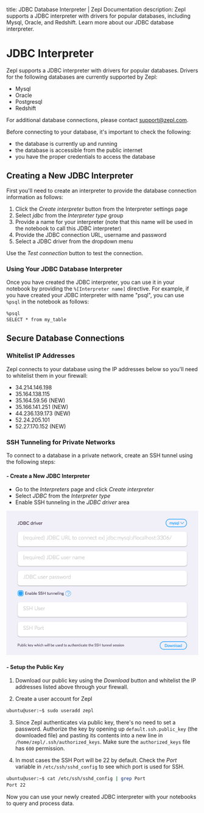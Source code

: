title: JDBC Database Interpreter | Zepl Documentation
description: Zepl supports a JDBC interpreter with drivers for popular databases, including Mysql, Oracle, and Redshift. Learn more about our JDBC database interpreter. 

# JDBC Interpreter

Zepl supports a JDBC interpreter with drivers for popular databases. Drivers for the following databases are currently supported by Zepl:

  - Mysql
  - Oracle
  - Postgresql
  - Redshift

For additional database connections, please contact [support@zepl.com](mailto:support@zepl.com).

Before connecting to your database, it's important to check the following:

  - the database is currently up and running
  - the database is accessible from the public internet
  - you have the proper credentials to access the database

## Creating a New JDBC Interpreter

First you'll need to create an interpreter to provide the database connection information as follows:

1. Click the *Create interpreter* button from the Interpreter settings page
2. Select *jdbc* from the *Interpreter type* group
3. Provide a name for your interpreter (note that this name will be used in the notebook to call this JDBC interpreter)
4. Provide the JDBC connection URL, username and password
5. Select a JDBC driver from the dropdown menu

Use the *Test connection* button to test the connection.

### Using Your JDBC Database Interpreter

Once you have created the JDBC interpreter, you can use it in your notebook by providing the `%[Interpreter name]` directive. For example, if you have created your JDBC interpreter with name "psql", you can use `%psql` in the notebook as follows:

```
%psql
SELECT * from my_table
```

## Secure Database Connections

### Whitelist IP Addresses

Zepl connects to your database using the IP addresses below so you'll need to whitelist them in your firewall:

- 34.214.146.198   
- 35.164.138.115
- 35.164.59.56     (NEW)
- 35.166.141.251   (NEW)
- 44.236.139.173   (NEW)
- 52.24.205.101
- 52.27.170.152    (NEW)


### SSH Tunneling for Private Networks

To connect to a database in a private network, create an SSH tunnel using the following steps:

#### - Create a New JDBC Interpreter

* Go to the *Interpreters* page and click *Create interpreter*
* Select *JDBC* from the *Interpreter type*
* Enable SSH tunneling in the *JDBC driver* area

<img src="../../../img/jdbc_tunnel.png" class="image-box img-70" />

#### - Setup the Public Key

1. Download our public key using the *Download* button and whitelist the IP addresses listed above through your firewall.

2. Create a user account for Zepl

  ```sh
  ubuntu@user:~$ sudo useradd zepl
  ```

3. Since Zepl authenticates via public key, there's no need to set a password. Authorize the key by opening up `default.ssh.public_key` (the downloaded file)
and pasting its contents into a new line in `/home/zepl/.ssh/authorized_keys`.
Make sure the `authorized_keys` file has `600` permission.

4. In most cases the SSH Port will be 22 by default. Check the *Port* variable in
`/etc/ssh/sshd_config` to see which port is used for SSH.

  ```sh
  ubuntu@user:~$ cat /etc/ssh/sshd_config | grep Port
  Port 22
  ```

Now you can use your newly created JDBC interpreter with your notebooks
to query and process data.
